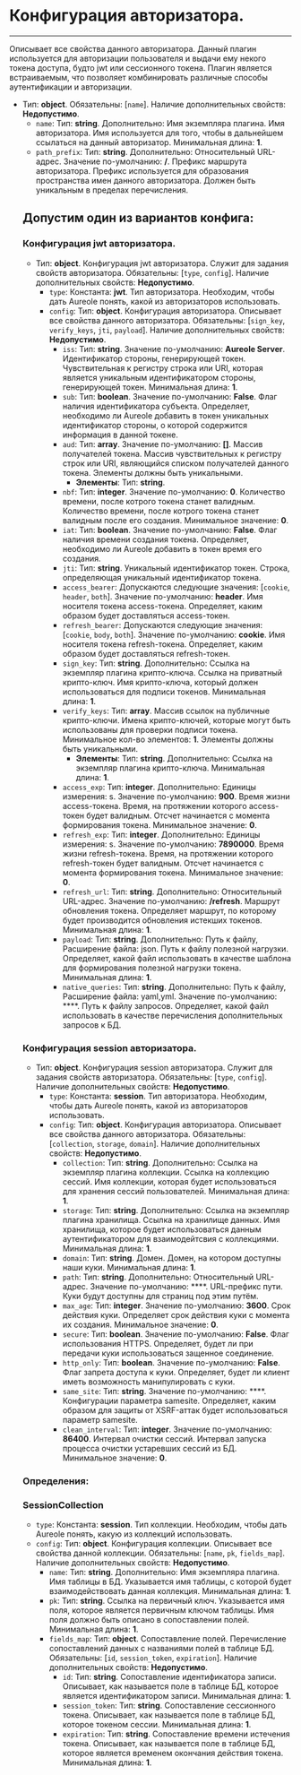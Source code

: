 # Конфигурация авторизатора.
***
Описывает все свойства данного авторизатора. Данный плагин используется для авторизации пользователя и выдачи ему некого токена доступа, будто jwt или сессионного токена. Плагин является встраиваемым, что позволяет комбинировать различные способы аутентификации и авторизации.
- Тип: **object**. Обязательны: [`name`]. Наличие дополнительных свойств: **Недопустимо**.
  - `name`: Тип: **string**. Дополнительно: Имя экземпляра плагина. Имя авторизатора. Имя используется для того, чтобы в дальнейшем ссылаться на данный авторизатор. Минимальная длина: **1**.
  - `path_prefix`: Тип: **string**. Дополнительно: Относительный URL-адрес. Значение по-умолчанию: **/**. Префикс маршрута авторизатора. Префикс используется для образования пространства имен данного авторизатора. Должен быть уникальным в пределах перечисления.
  ## Допустим один из вариантов конфига:
  ### Конфигурация jwt авторизатора.
  - Тип: **object**. Конфигурация jwt авторизатора. Служит для задания свойств авторизатора. Обязательны: [`type`, `config`]. Наличие дополнительных свойств: **Недопустимо**.
    - `type`: Константа: **jwt**. Тип авторизатора. Необходим, чтобы дать Aureole понять, какой из авторизаторов использовать.
    - `config`: Тип: **object**. Конфигурация авторизатора. Описывает все свойства данного авторизатора. Обязательны: [`sign_key`, `verify_keys`, `jti`, `payload`]. Наличие дополнительных свойств: **Недопустимо**.
      - `iss`: Тип: **string**. Значение по-умолчанию: **Aureole Server**. Идентификатор стороны, генерирующей токен. Чувствительная к регистру строка или URI, которая является уникальным идентификатором стороны, генерирующей токен. Минимальная длина: **1**.
      - `sub`: Тип: **boolean**. Значение по-умолчанию: **False**. Флаг наличия идентификатора субъекта. Определяет, необходимо ли Aureole добавить в токен уникальных идентификатор стороны, о которой содержится информация в данной токене.
      - `aud`: Тип: **array**. Значение по-умолчанию: **[]**. Массив получателей токена. Массив чувствительных к регистру строк или URI, являющийся списком получателей данного токена. Элементы должны быть уникальными.
        - **Элементы**: Тип: **string**.
      - `nbf`: Тип: **integer**. Значение по-умолчанию: **0**. Количество времени, после котрого токена станет валидным. Количество времени, после котрого токена станет валидным после его создания. Минимальное значение: **0**.
      - `iat`: Тип: **boolean**. Значение по-умолчанию: **False**. Флаг наличия времени создания токена. Определяет, необходимо ли Aureole добавить в токен время его создания.
      - `jti`: Тип: **string**. Уникальный идентификатор токен. Строка, определяющая уникальный идентификатор токена.
      - `access_bearer`: Допускаются следующие значения: [`cookie`, `header`, `both`]. Значение по-умолчанию: **header**. Имя носителя токена access-токена. Определяет, каким образом будет доставляться access-токен.
      - `refresh_bearer`: Допускаются следующие значения: [`cookie`, `body`, `both`]. Значение по-умолчанию: **cookie**. Имя носителя токена refresh-токена. Определяет, каким образом будет доставляться refresh-токен.
      - `sign_key`: Тип: **string**. Дополнительно: Ссылка на экземпляр плагина крипто-ключа. Ссылка на приватный крипто-ключ. Имя крипто-ключа, который должен использоваться для подписи токенов. Минимальная длина: **1**.
      - `verify_keys`: Тип: **array**. Массив ссылок на публичные крипто-ключи. Имена крипто-ключей, которые могут быть использованы для проверки подписи токена. Минимальное кол-во элементов: **1**. Элементы должны быть уникальными.
        - **Элементы**: Тип: **string**. Дополнительно: Ссылка на экземпляр плагина крипто-ключа. Минимальная длина: **1**.
      - `access_exp`: Тип: **integer**. Дополнительно: Единицы измерения:  s. Значение по-умолчанию: **900**. Время жизни access-токена. Время, на протяжении которого access-токен будет валидным. Отсчет начинается с момента формирования токена. Минимальное значение: **0**.
      - `refresh_exp`: Тип: **integer**. Дополнительно: Единицы измерения:  s. Значение по-умолчанию: **7890000**. Время жизни refresh-токена. Время, на протяжении которого refresh-токен будет валидным. Отсчет начинается с момента формирования токена. Минимальное значение: **0**.
      - `refresh_url`: Тип: **string**. Дополнительно: Относительный URL-адрес. Значение по-умолчанию: **/refresh**. Маршрут обновления токена. Определяет маршрут, по которому будет производится обновления истекших токенов. Минимальная длина: **1**.
      - `payload`: Тип: **string**. Дополнительно: Путь к файлу, Расширение файла:  json. Путь к файлу полезной нагрузки. Определяет, какой файл использовать в качестве шаблона для формирования полезной нагрузки токена. Минимальная длина: **1**.
      - `native_queries`: Тип: **string**. Дополнительно: Путь к файлу, Расширение файла:  yaml,yml. Значение по-умолчанию: ****. Путь к файлу запросов. Определяет, какой файл использовать в качестве перечисления дополнительных запросов к БД.
  ### Конфигурация session авторизатора.
  - Тип: **object**. Конфигурация session авторизатора. Служит для задания свойств авторизатора. Обязательны: [`type`, `config`]. Наличие дополнительных свойств: **Недопустимо**.
    - `type`: Константа: **session**. Тип авторизатора. Необходим, чтобы дать Aureole понять, какой из авторизаторов использовать.
    - `config`: Тип: **object**. Конфигурация авторизатора. Описывает все свойства данного авторизатора. Обязательны: [`collection`, `storage`, `domain`]. Наличие дополнительных свойств: **Недопустимо**.
      - `collection`: Тип: **string**. Дополнительно: Ссылка на экземпляр плагина коллекции. Ссылка на коллекцию сессий. Имя коллекции, которая будет использоваться для хранения сессий пользователей. Минимальная длина: **1**.
      - `storage`: Тип: **string**. Дополнительно: Ссылка на экземпляр плагина хранилища. Ссылка на хранилище данных. Имя хранилища, которое будет использоваться данным аутентификатором для взаимодейтсвия с коллекциями. Минимальная длина: **1**.
      - `domain`: Тип: **string**. Домен. Домен, на котором доступны наши куки. Минимальная длина: **1**.
      - `path`: Тип: **string**. Дополнительно: Относительный URL-адрес. Значение по-умолчанию: ****. URL-префикс пути. Куки будут доступны для страниц под этим путём.
      - `max_age`: Тип: **integer**. Значение по-умолчанию: **3600**. Срок действия куки. Определяет срок действия куки с момента их создания. Минимальное значение: **0**.
      - `secure`: Тип: **boolean**. Значение по-умолчанию: **False**. Флаг использования HTTPS. Определяет, будет ли при передачи куки использоваться защенное соединение.
      - `http_only`: Тип: **boolean**. Значение по-умолчанию: **False**. Флаг запрета доступа к куки. Определяет, будет ли клиент иметь возможность манипулировать с куки.
      - `same_site`: Тип: **string**. Значение по-умолчанию: ****. Конфигурации параметра samesite. Определяет, каким образом для защиты от XSRF-аттак будет использоваться параметр samesite.
      - `clean_interval`: Тип: **integer**. Значение по-умолчанию: **86400**. Интервал очистки сессий. Интервал запуска процесса очистки устаревших сессий из БД. Минимальное значение: **0**.
  ### Определения:
  ### SessionCollection
  - `type`: Константа: **session**. Тип коллекции. Необходим, чтобы дать Aureole понять, какую из коллекций использовать.
  - `config`: Тип: **object**. Конфигурация коллекции. Описывает все свойства данной коллекции. Обязательны: [`name`, `pk`, `fields_map`]. Наличие дополнительных свойств: **Недопустимо**.
    - `name`: Тип: **string**. Дополнительно: Имя экземпляра плагина. Имя таблицы в БД. Указывается имя таблицы, с которой будет взаимодействовать данная коллекция. Минимальная длина: **1**.
    - `pk`: Тип: **string**. Ссылка на первичный ключ. Указывается имя поля, которое является первичным ключом таблицы. Имя поля должно быть описано в сопоставлении полей. Минимальная длина: **1**.
    - `fields_map`: Тип: **object**. Сопоставление полей. Перечисление сопоставлений данных с названиями полей в таблице БД. Обязательны: [`id`, `session_token`, `expiration`]. Наличие дополнительных свойств: **Недопустимо**.
      - `id`: Тип: **string**. Сопоставление идентификатора записи. Описывает, как называется поле в таблице БД, которое является идентификатором записи. Минимальная длина: **1**.
      - `session_token`: Тип: **string**. Сопоставление сессионного токена. Описывает, как называется поле в таблице БД, которое токеном сессии. Минимальная длина: **1**.
      - `expiration`: Тип: **string**. Сопоставление времени истечения токена. Описывает, как называется поле в таблице БД, которое является временем окончания действия токена. Минимальная длина: **1**.

